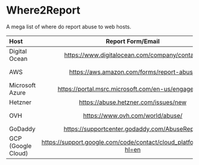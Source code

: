 # Where2Report
A mega list of where do report abuse to web hosts.


| Host       | Report Form/Email     | Notes     |
| :------------- | :----------: | -----------: |
|  Digital Ocean | https://www.digitalocean.com/company/contact/   | Click "report abuse".   |
| AWS   | https://aws.amazon.com/forms/report-abuse | They also have an email at abuse@amazonaws.com |
|  Microsoft Azure | https://portal.msrc.microsoft.com/en-us/engage/cars  | They can respond very fast.   |
| Hetzner | https://abuse.hetzner.com/issues/new | Supports English and German |
| OVH | https://www.ovh.com/world/abuse/ | US site is here: https://us.ovhcloud.com/abuse/#!/ |
| GoDaddy | https://supportcenter.godaddy.com/AbuseReport | For hosting services |
| GCP (Google Cloud) | https://support.google.com/code/contact/cloud_platform_report?hl=en | Don't report Google Domains here |
